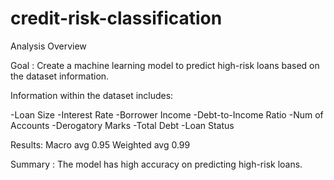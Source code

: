 # credit-risk-classification

Analysis Overview

Goal : Create a machine learning model to predict high-risk loans based on the dataset information.

Information within the dataset includes:

-Loan Size
-Interest Rate
-Borrower Income
-Debt-to-Income Ratio
-Num of Accounts
-Derogatory Marks
-Total Debt
-Loan Status

Results: Macro avg 0.95 Weighted avg 0.99

Summary : The model has high accuracy on predicting high-risk loans.
